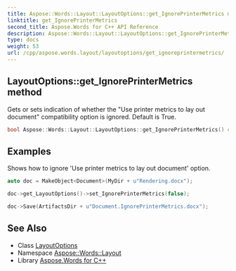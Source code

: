 ```yaml
---
title: Aspose::Words::Layout::LayoutOptions::get_IgnorePrinterMetrics method
linktitle: get_IgnorePrinterMetrics
second_title: Aspose.Words for C++ API Reference
description: Aspose::Words::Layout::LayoutOptions::get_IgnorePrinterMetrics method. Gets or sets indication of whether the "Use printer metrics to lay out document" compatibility option is ignored. Default is True in C++.
type: docs
weight: 53
url: /cpp/aspose.words.layout/layoutoptions/get_ignoreprintermetrics/
---
```

## LayoutOptions::get_IgnorePrinterMetrics method


Gets or sets indication of whether the "Use printer metrics to lay out document" compatibility option is ignored. Default is True.

```cpp
bool Aspose::Words::Layout::LayoutOptions::get_IgnorePrinterMetrics() const
```


## Examples



Shows how to ignore 'Use printer metrics to lay out document' option. 
```cpp
auto doc = MakeObject<Document>(MyDir + u"Rendering.docx");

doc->get_LayoutOptions()->set_IgnorePrinterMetrics(false);

doc->Save(ArtifactsDir + u"Document.IgnorePrinterMetrics.docx");
```

## See Also

* Class [LayoutOptions](../)
* Namespace [Aspose::Words::Layout](../../)
* Library [Aspose.Words for C++](../../../)
